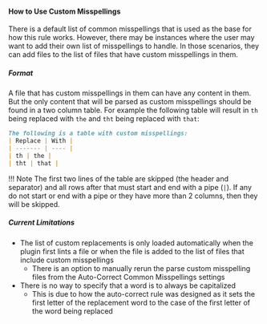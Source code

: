 #### How to Use Custom Misspellings

There is a default list of common misspellings that is used as the base for how this rule works.
However, there may be instances where the user may want to add their own list of misspellings to handle.
In those scenarios, they can add files to the list of files that have custom misspellings in them.

##### Format

A file that has custom misspellings in them can have any content in them. But the only content that will
be parsed as custom misspellings should be found in a two column table. For example the following table
will result in `th` being replaced with `the` and `tht` being replaced with `that`:

``` markdown
The following is a table with custom misspellings:
| Replace | With |
| ------- | ---- |
| th | the |
| tht | that |
```

!!! Note
    The first two lines of the table are skipped (the header and separator) and all rows after that
    must start and end with a pipe (`|`). If any do not start or end with a pipe or they have more
    than 2 columns, then they will be skipped.

##### Current Limitations

- The list of custom replacements is only loaded automatically when the plugin first lints a file or when the file is added to the list of files that include custom misspellings
    - There is an option to manually rerun the parse custom misspelling files from the Auto-Correct Common Misspellings settings
- There is no way to specify that a word is to always be capitalized
    - This is due to how the auto-correct rule was designed as it sets the first letter of the replacement word to the case of the first letter of the word being replaced
